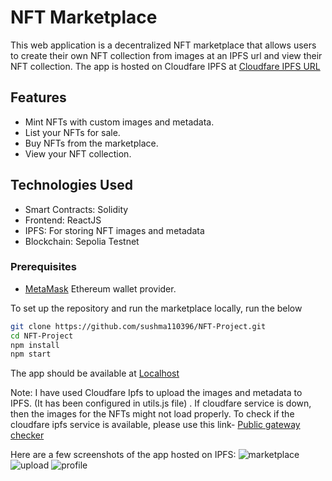 #  NFT Marketplace 

This web application is a decentralized NFT marketplace that allows users to create their own NFT collection from images at an IPFS url and view their NFT collection. The app is hosted on Cloudfare IPFS at [Cloudfare IPFS URL](https://cloudflare-ipfs.com/ipfs/QmZg6ajtxp2Pt3CHmc4z6Un1UDVPrp7n2kmfZpBVg3RHJz)

## Features

- Mint NFTs with custom images and metadata.
- List your NFTs for sale.
- Buy NFTs from the marketplace.
- View your NFT collection.

## Technologies Used

- Smart Contracts: Solidity
- Frontend: ReactJS
- IPFS: For storing NFT images and metadata 
- Blockchain: Sepolia Testnet

### Prerequisites

- [MetaMask](https://metamask.io/) Ethereum wallet provider.

To set up the repository and run the marketplace locally, run the below
```bash
git clone https://github.com/sushma110396/NFT-Project.git
cd NFT-Project
npm install
npm start
```
The app should be available at [Localhost](http://localhost:3000/)

Note: I have used Cloudfare Ipfs to upload the images and metadata to IPFS. (It has been configured in utils.js file) . If cloudfare service is down, then the images for the NFTs might not load properly.
To check if the cloudfare ipfs service is available, please use this link- [Public gateway checker](https://ipfs.github.io/public-gateway-checker/)

Here are a few screenshots of the app hosted on IPFS:
![marketplace](https://github.com/sushma110396/NFT-Project/assets/122709593/7b97c1a7-37a5-4db9-8d3d-181129cf6a2a)
![upload](https://github.com/sushma110396/NFT-Project/assets/122709593/bacb07f9-d330-4e95-b953-54a786fabbf4) 
![profile](https://github.com/sushma110396/NFT-Project/assets/122709593/ba73b73e-5cd5-4630-9922-74e570b73da8)

